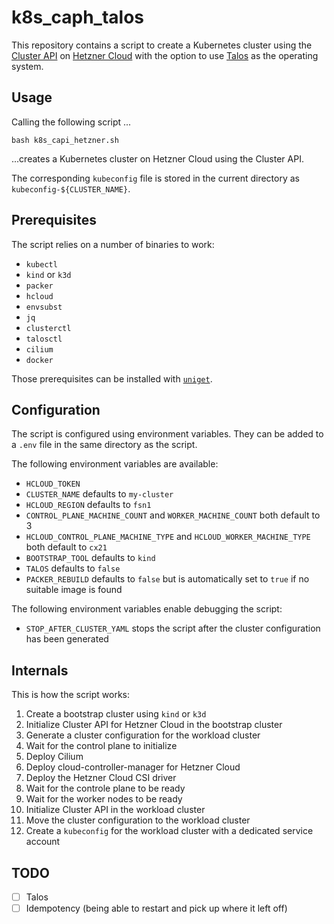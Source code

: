 # k8s_caph_talos

This repository contains a script to create a Kubernetes cluster using the [Cluster API](https://cluster-api.sigs.k8s.io/) on [Hetzner Cloud](https://www.hetzner.com/de/cloud/) with the option to use [Talos](https://www.talos.dev/) as the operating system.

## Usage

Calling the following script ...

```shell
bash k8s_capi_hetzner.sh
```

...creates a Kubernetes cluster on Hetzner Cloud using the Cluster API.

The corresponding `kubeconfig` file is stored in the current directory as `kubeconfig-${CLUSTER_NAME}`.

## Prerequisites

The script relies on a number of binaries to work:
- `kubectl`
- `kind` or `k3d`
- `packer`
- `hcloud`
- `envsubst`
- `jq`
- `clusterctl`
- `talosctl`
- `cilium`
- `docker`

Those prerequisites can be installed with [`uniget`](https://uniget.dev).

## Configuration

The script is configured using environment variables. They can be added to a `.env` file in the same directory as the script.

The following environment variables are available:
- `HCLOUD_TOKEN`
- `CLUSTER_NAME` defaults to `my-cluster`
- `HCLOUD_REGION` defaults to `fsn1`
- `CONTROL_PLANE_MACHINE_COUNT` and `WORKER_MACHINE_COUNT` both default to 3
- `HCLOUD_CONTROL_PLANE_MACHINE_TYPE` and `HCLOUD_WORKER_MACHINE_TYPE` both default to `cx21`
- `BOOTSTRAP_TOOL` defaults to `kind`
- `TALOS` defaults to `false`
- `PACKER_REBUILD` defaults to `false` but is automatically set to `true` if no suitable image is found

The following environment variables enable debugging the script:
- `STOP_AFTER_CLUSTER_YAML` stops the script after the cluster configuration has been generated

## Internals

This is how the script works:

1. Create a bootstrap cluster using `kind` or `k3d`
1. Initialize Cluster API for Hetzner Cloud in the bootstrap cluster
1. Generate a cluster configuration for the workload cluster
1. Wait for the control plane to initialize
1. Deploy Cilium
1. Deploy cloud-controller-manager for Hetzner Cloud
1. Deploy the Hetzner Cloud CSI driver
1. Wait for the controle plane to be ready
1. Wait for the worker nodes to be ready
1. Initialize Cluster API in the workload cluster
1. Move the cluster configuration to the workload cluster
1. Create a `kubeconfig` for the workload cluster with a dedicated service account

## TODO

- [ ] Talos
- [ ] Idempotency (being able to restart and pick up where it left off)
